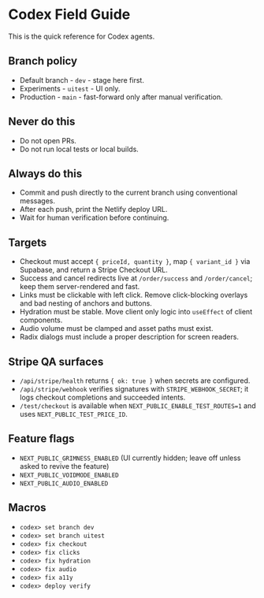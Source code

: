 # Codex Field Guide

This is the quick reference for Codex agents.

## Branch policy

- Default branch - `dev` - stage here first.  
- Experiments - `uitest` - UI only.  
- Production - `main` - fast-forward only after manual verification.

## Never do this

- Do not open PRs.  
- Do not run local tests or local builds.  

## Always do this

- Commit and push directly to the current branch using conventional messages.
- After each push, print the Netlify deploy URL.
- Wait for human verification before continuing.

## Targets

- Checkout must accept `{ priceId, quantity }`, map `{ variant_id }` via Supabase, and return a Stripe Checkout URL.
- Success and cancel redirects live at `/order/success` and `/order/cancel`; keep them server-rendered and fast.
- Links must be clickable with left click. Remove click-blocking overlays and bad nesting of anchors and buttons.
- Hydration must be stable. Move client only logic into `useEffect` of client components.
- Audio volume must be clamped and asset paths must exist.
- Radix dialogs must include a proper description for screen readers.

## Stripe QA surfaces

- `/api/stripe/health` returns `{ ok: true }` when secrets are configured.
- `/api/stripe/webhook` verifies signatures with `STRIPE_WEBHOOK_SECRET`; it logs checkout completions and succeeded intents.
- `/test/checkout` is available when `NEXT_PUBLIC_ENABLE_TEST_ROUTES=1` and uses `NEXT_PUBLIC_TEST_PRICE_ID`.

## Feature flags

- `NEXT_PUBLIC_GRIMNESS_ENABLED` (UI currently hidden; leave off unless asked to revive the feature)
- `NEXT_PUBLIC_VOIDMODE_ENABLED`
- `NEXT_PUBLIC_AUDIO_ENABLED`

## Macros

- `codex> set branch dev`  
- `codex> set branch uitest`  
- `codex> fix checkout`  
- `codex> fix clicks`  
- `codex> fix hydration`  
- `codex> fix audio`  
- `codex> fix a11y`  
- `codex> deploy verify`

